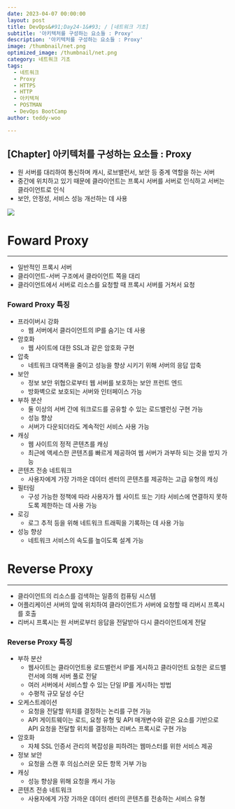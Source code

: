 ```yaml
---
date: 2023-04-07 00:00:00
layout: post
title: DevOps&#91;Day24-1&#93; / [네트워크 기초] 
subtitle: '아키텍처를 구성하는 요소들 : Proxy'
description: '아키텍처를 구성하는 요소들 : Proxy'
image: /thumbnail/net.png
optimized_image: /thumbnail/net.png
category: 네트워크 기초
tags:
  - 네트워크
  - Proxy
  - HTTPS
  - HTTP
  - 아키텍쳐
  - POSTMAN
  - DevOps BootCamp
author: teddy-woo

---
```




## [Chapter] 아키텍처를 구성하는 요소들 : Proxy 

- 원 서버를 대리하여 통신하며 캐시, 로브밸런서, 보안 등 중계 역할을 하는 서버
- 중간에 위치하고 있기 때문에 클라이언트는 프록시 서버를 서버로 인식하고 서버는 클라이언트로 인식
- 보안, 안정성, 서비스 성능 개선하는 데 사용

![](https://velog.velcdn.com/images/dnehgus6975/post/7b71ab32-f7be-47e0-ac79-dcce07e0ce95/image.png)


# Foward Proxy

---

- 일반적인 프록시 서버
- 클라이언트-서버 구조에서 클라이언트 쪽을 대리
- 클라이언트에서 서버로 리소스를 요청할 때 프록시 서버를 거쳐서 요청

### Foward Proxy 특징

- 프라이버시 강화
    - 웹 서버에서 클라이언트의 IP를 숨기는 데 사용
- 암호화
    - 웹 사이트에 대한 SSL과 같은 암호화 구현
- 압축
    - 네트워크 대역폭을 줄이고 성능을 향상 시키기 위해 서버의 응답 압축
- 보안
    - 정보 보안 위협으로부터 웹 서버를 보호하는 보안 프런트 엔드
    - 방화벽으로 보호되는 서버와 인터페이스 가능
- 부하 분산
    - 둘 이상의 서버 간에 워크로드를 공유할 수 있는 로드밸런싱 구현 가능
    - 성능 향상
    - 서버가 다운되더라도 계속적인 서비스 사용 가능
- 캐싱
    - 웹 사이트의 정적 콘텐츠를 캐싱
    - 최근에 액세스한 콘텐츠를 빠르게 제공하여 웹 서버가 과부하 되는 것을 방지 가능
- 콘텐츠 전송 네트워크
    - 사용자에게 가장 가까운 데이터 센터의 콘텐츠를 제공하는 고급 유형의 캐싱
- 필터링
    - 구성 가능한 정책에 따라 사용자가 웹 사이트 또는 기타 서비스에 연결하지 못하도록 제한하는 데 사용 가능
- 로깅
    - 로그 추적 등을 위해 네트워크 트래픽을 기록하는 데 사용 가능
- 성능 향상
    - 네트워크 서비스의 속도를 높이도록 설계 가능

# Reverse Proxy

---

- 클라이언트의 리소스를 검색하는 일종의 컴퓨팅 시스템
- 어플리케이션 서버의 앞에 위치하여 클라이언트가 서버에 요청할 때 리버시 프록시를 호출
- 리버시 프록시는 원 서버로부터 응답을 전달받아 다시 클라이언트에게 전달

### Reverse Proxy 특징

- 부하 분산
    - 웹사이트는 클라이언트용 로드밸런서 IP를 게시하고 클라이언트 요청은 로드밸런서에 의해 서버 풀로 전달
    - 여러 서버에서 서비스할 수 있는 단일 IP를 게시하는 방법
    - 수평적 규모 달성 수단
- 오케스트레이션
    - 요청을 전달할 위치를 결정하는 논리를 구현 가능
    - API 게이트웨이는 로드, 요청 유형 및 API 매개변수와 같은 요소를 기반으로 API 요청을 전달할 위치를 결정하는 리버스 프록시로 구현 가능
- 암호화
    - 자체 SSL 인증서 관리의 복잡성을 피하려는 웹마스터를 위한 서비스 제공
- 정보 보안
    - 요청을 스캔 후 의심스러운 모든 항목 거부 가능
- 캐싱
    - 성능 향상을 위해 요청을 캐시 가능
- 콘텐츠 전송 네트워크
    - 사용자에게 가장 가까운 데이터 센터의 콘텐츠를 전송하는 서비스 유형